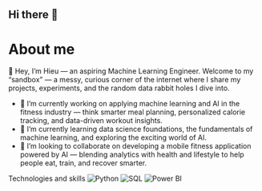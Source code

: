 ## Hi there 👋
# About me
👋 Hey, I’m Hieu — an aspiring Machine Learning Engineer.
Welcome to my “sandbox” — a messy, curious corner of the internet where I share my projects, experiments, and the random data rabbit holes I dive into.

- 🔭 I’m currently working on applying machine learning and AI in the fitness industry — think smarter meal planning, personalized calorie tracking, and data-driven workout insights.
- 🌱 I’m currently learning data science foundations, the fundamentals of machine learning, and exploring the exciting world of AI.
- 👯 I’m looking to collaborate on developing a mobile fitness application powered by AI — blending analytics with health and lifestyle to help people eat, train, and recover smarter.

Technologies and skills
![Python](https://img.shields.io/badge/Python-3776AB?style=for-the-badge&logo=python&logoColor=white)
![SQL](https://img.shields.io/badge/SQL-4479A1?style=for-the-badge&logo=mysql&logoColor=white)
![Power BI](https://img.shields.io/badge/Power%20BI-F2C811?style=for-the-badge&logo=powerbi&logoColor=black)




